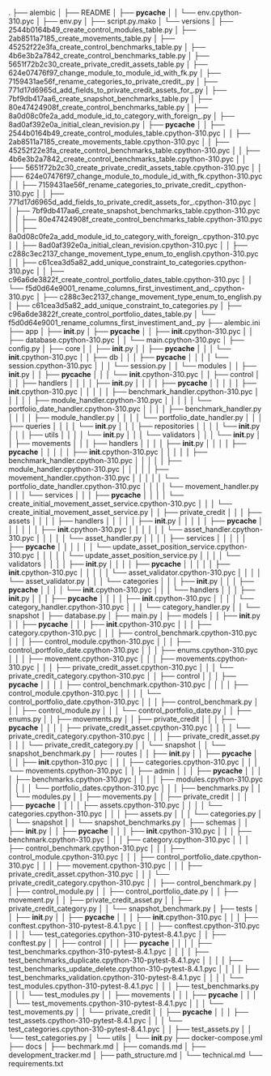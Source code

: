 .
├── alembic
│   ├── README
│   ├── __pycache__
│   │   └── env.cpython-310.pyc
│   ├── env.py
│   ├── script.py.mako
│   └── versions
│       ├── 2544b0164b49_create_control_modules_table.py
│       ├── 2ab8511a7185_create_movements_table.py
│       ├── 45252f22e3fa_create_control_benchmarks_table.py
│       ├── 4b6e3b2a7842_create_control_benchmarks_table.py
│       ├── 5651f72b2c30_create_private_credit_assets_table.py
│       ├── 624e07476f97_change_module_to_module_id_with_fk.py
│       ├── 7159431ae56f_rename_categories_to_private_credit_.py
│       ├── 771d17d6965d_add_fields_to_private_credit_assets_for_.py
│       ├── 7bf9db417aa6_create_snapshot_benchmarks_table.py
│       ├── 80e47424908f_create_control_benchmarks_table.py
│       ├── 8a0d08c0fe2a_add_module_id_to_category_with_foreign_.py
│       ├── 8ad0af392e0a_initial_clean_revision.py
│       ├── __pycache__
│       │   ├── 2544b0164b49_create_control_modules_table.cpython-310.pyc
│       │   ├── 2ab8511a7185_create_movements_table.cpython-310.pyc
│       │   ├── 45252f22e3fa_create_control_benchmarks_table.cpython-310.pyc
│       │   ├── 4b6e3b2a7842_create_control_benchmarks_table.cpython-310.pyc
│       │   ├── 5651f72b2c30_create_private_credit_assets_table.cpython-310.pyc
│       │   ├── 624e07476f97_change_module_to_module_id_with_fk.cpython-310.pyc
│       │   ├── 7159431ae56f_rename_categories_to_private_credit_.cpython-310.pyc
│       │   ├── 771d17d6965d_add_fields_to_private_credit_assets_for_.cpython-310.pyc
│       │   ├── 7bf9db417aa6_create_snapshot_benchmarks_table.cpython-310.pyc
│       │   ├── 80e47424908f_create_control_benchmarks_table.cpython-310.pyc
│       │   ├── 8a0d08c0fe2a_add_module_id_to_category_with_foreign_.cpython-310.pyc
│       │   ├── 8ad0af392e0a_initial_clean_revision.cpython-310.pyc
│       │   ├── c288c3ec2137_change_movement_type_enum_to_english.cpython-310.pyc
│       │   ├── c61cea3d5a82_add_unique_constraint_to_categories.cpython-310.pyc
│       │   ├── c96a6de3822f_create_control_portfolio_dates_table.cpython-310.pyc
│       │   └── f5d0d64e9001_rename_columns_first_investiment_and_.cpython-310.pyc
│       ├── c288c3ec2137_change_movement_type_enum_to_english.py
│       ├── c61cea3d5a82_add_unique_constraint_to_categories.py
│       ├── c96a6de3822f_create_control_portfolio_dates_table.py
│       └── f5d0d64e9001_rename_columns_first_investiment_and_.py
├── alembic.ini
├── app
│   ├── __init__.py
│   ├── __pycache__
│   │   ├── __init__.cpython-310.pyc
│   │   ├── database.cpython-310.pyc
│   │   └── main.cpython-310.pyc
│   ├── config.py
│   ├── core
│   │   ├── __init__.py
│   │   ├── __pycache__
│   │   │   └── __init__.cpython-310.pyc
│   │   ├── db
│   │   │   ├── __pycache__
│   │   │   │   └── session.cpython-310.pyc
│   │   │   └── session.py
│   │   └── modules
│   │       ├── __init__.py
│   │       ├── __pycache__
│   │       │   └── __init__.cpython-310.pyc
│   │       ├── control
│   │       │   ├── handlers
│   │       │   │   ├── __init__.py
│   │       │   │   ├── __pycache__
│   │       │   │   │   ├── __init__.cpython-310.pyc
│   │       │   │   │   ├── benchmark_handler.cpython-310.pyc
│   │       │   │   │   ├── module_handler.cpython-310.pyc
│   │       │   │   │   └── portfolio_date_handler.cpython-310.pyc
│   │       │   │   ├── benchmark_handler.py
│   │       │   │   ├── module_handler.py
│   │       │   │   └── portfolio_date_handler.py
│   │       │   ├── queries
│   │       │   │   └── __init__.py
│   │       │   ├── repositories
│   │       │   │   └── __init__.py
│   │       │   ├── utils
│   │       │   │   └── __init__.py
│   │       │   └── validators
│   │       │       └── __init__.py
│   │       ├── movements
│   │       │   ├── handlers
│   │       │   │   ├── __init__.py
│   │       │   │   ├── __pycache__
│   │       │   │   │   ├── __init__.cpython-310.pyc
│   │       │   │   │   ├── benchmark_handler.cpython-310.pyc
│   │       │   │   │   ├── module_handler.cpython-310.pyc
│   │       │   │   │   ├── movement_handler.cpython-310.pyc
│   │       │   │   │   └── portfolio_date_handler.cpython-310.pyc
│   │       │   │   └── movement_handler.py
│   │       │   └── services
│   │       │       ├── __pycache__
│   │       │       │   └── create_initial_movement_asset_service.cpython-310.pyc
│   │       │       └── create_initial_movement_asset_service.py
│   │       ├── private_credit
│   │       │   ├── assets
│   │       │   │   ├── handlers
│   │       │   │   │   ├── __init__.py
│   │       │   │   │   ├── __pycache__
│   │       │   │   │   │   ├── __init__.cpython-310.pyc
│   │       │   │   │   │   └── asset_handler.cpython-310.pyc
│   │       │   │   │   └── asset_handler.py
│   │       │   │   ├── services
│   │       │   │   │   ├── __pycache__
│   │       │   │   │   │   └── update_asset_position_service.cpython-310.pyc
│   │       │   │   │   └── update_asset_position_service.py
│   │       │   │   └── validators
│   │       │   │       ├── __init__.py
│   │       │   │       ├── __pycache__
│   │       │   │       │   ├── __init__.cpython-310.pyc
│   │       │   │       │   └── asset_validator.cpython-310.pyc
│   │       │   │       └── asset_validator.py
│   │       │   └── categories
│   │       │       ├── __init__.py
│   │       │       ├── __pycache__
│   │       │       │   └── __init__.cpython-310.pyc
│   │       │       └── handlers
│   │       │           ├── __init__.py
│   │       │           ├── __pycache__
│   │       │           │   ├── __init__.cpython-310.pyc
│   │       │           │   └── category_handler.cpython-310.pyc
│   │       │           └── category_handler.py
│   │       └── snapshot
│   ├── database.py
│   ├── main.py
│   ├── models
│   │   ├── __init__.py
│   │   ├── __pycache__
│   │   │   ├── __init__.cpython-310.pyc
│   │   │   ├── category.cpython-310.pyc
│   │   │   ├── control_benchmark.cpython-310.pyc
│   │   │   ├── control_module.cpython-310.pyc
│   │   │   ├── control_portfolio_date.cpython-310.pyc
│   │   │   ├── enums.cpython-310.pyc
│   │   │   ├── movement.cpython-310.pyc
│   │   │   ├── movements.cpython-310.pyc
│   │   │   ├── private_credit_asset.cpython-310.pyc
│   │   │   └── private_credit_category.cpython-310.pyc
│   │   ├── control
│   │   │   ├── __pycache__
│   │   │   │   ├── control_benchmark.cpython-310.pyc
│   │   │   │   ├── control_module.cpython-310.pyc
│   │   │   │   └── control_portfolio_date.cpython-310.pyc
│   │   │   ├── control_benchmark.py
│   │   │   ├── control_module.py
│   │   │   └── control_portfolio_date.py
│   │   ├── enums.py
│   │   ├── movements.py
│   │   ├── private_credit
│   │   │   ├── __pycache__
│   │   │   │   ├── private_credit_asset.cpython-310.pyc
│   │   │   │   └── private_credit_category.cpython-310.pyc
│   │   │   ├── private_credit_asset.py
│   │   │   └── private_credit_category.py
│   │   └── snapshot
│   │       └── snapshot_benchmark.py
│   ├── routes
│   │   ├── __init__.py
│   │   ├── __pycache__
│   │   │   ├── __init__.cpython-310.pyc
│   │   │   ├── categories.cpython-310.pyc
│   │   │   └── movements.cpython-310.pyc
│   │   ├── admin
│   │   │   ├── __pycache__
│   │   │   │   ├── benchmarks.cpython-310.pyc
│   │   │   │   ├── modules.cpython-310.pyc
│   │   │   │   └── portfolio_dates.cpython-310.pyc
│   │   │   ├── benchmarks.py
│   │   │   └── modules.py
│   │   ├── movements.py
│   │   ├── private_credit
│   │   │   ├── __pycache__
│   │   │   │   ├── assets.cpython-310.pyc
│   │   │   │   └── categories.cpython-310.pyc
│   │   │   ├── assets.py
│   │   │   └── categories.py
│   │   └── snapshot
│   │       └── snapshot_benchmarks.py
│   ├── schemas
│   │   ├── __init__.py
│   │   ├── __pycache__
│   │   │   ├── __init__.cpython-310.pyc
│   │   │   ├── benchmark.cpython-310.pyc
│   │   │   ├── category.cpython-310.pyc
│   │   │   ├── control_benchmark.cpython-310.pyc
│   │   │   ├── control_module.cpython-310.pyc
│   │   │   ├── control_portfolio_date.cpython-310.pyc
│   │   │   ├── movement.cpython-310.pyc
│   │   │   ├── private_credit_asset.cpython-310.pyc
│   │   │   └── private_credit_category.cpython-310.pyc
│   │   ├── control_benchmark.py
│   │   ├── control_module.py
│   │   ├── control_portfolio_date.py
│   │   ├── movement.py
│   │   ├── private_credit_asset.py
│   │   ├── private_credit_category.py
│   │   └── snapshot_benchmark.py
│   ├── tests
│   │   ├── __init__.py
│   │   ├── __pycache__
│   │   │   ├── __init__.cpython-310.pyc
│   │   │   ├── conftest.cpython-310-pytest-8.4.1.pyc
│   │   │   ├── conftest.cpython-310.pyc
│   │   │   └── test_categories.cpython-310-pytest-8.4.1.pyc
│   │   ├── conftest.py
│   │   ├── control
│   │   │   ├── __pycache__
│   │   │   │   ├── test_benchmarks.cpython-310-pytest-8.4.1.pyc
│   │   │   │   ├── test_benchmarks_duplicate.cpython-310-pytest-8.4.1.pyc
│   │   │   │   ├── test_benchmarks_update_delete.cpython-310-pytest-8.4.1.pyc
│   │   │   │   ├── test_benchmarks_validation.cpython-310-pytest-8.4.1.pyc
│   │   │   │   └── test_modules.cpython-310-pytest-8.4.1.pyc
│   │   │   ├── test_benchmarks.py
│   │   │   └── test_modules.py
│   │   ├── movements
│   │   │   ├── __pycache__
│   │   │   │   └── test_movements.cpython-310-pytest-8.4.1.pyc
│   │   │   └── test_movements.py
│   │   └── private_credit
│   │       ├── __pycache__
│   │       │   ├── test_assets.cpython-310-pytest-8.4.1.pyc
│   │       │   └── test_categories.cpython-310-pytest-8.4.1.pyc
│   │       ├── test_assets.py
│   │       └── test_categories.py
│   └── utils
│       └── __init__.py
├── docker-compose.yml
├── docs
│   ├── bechmark.md
│   ├── comands.md
│   ├── development_tracker.md
│   ├── path_structure.md
│   └── technical.md
└── requirements.txt
